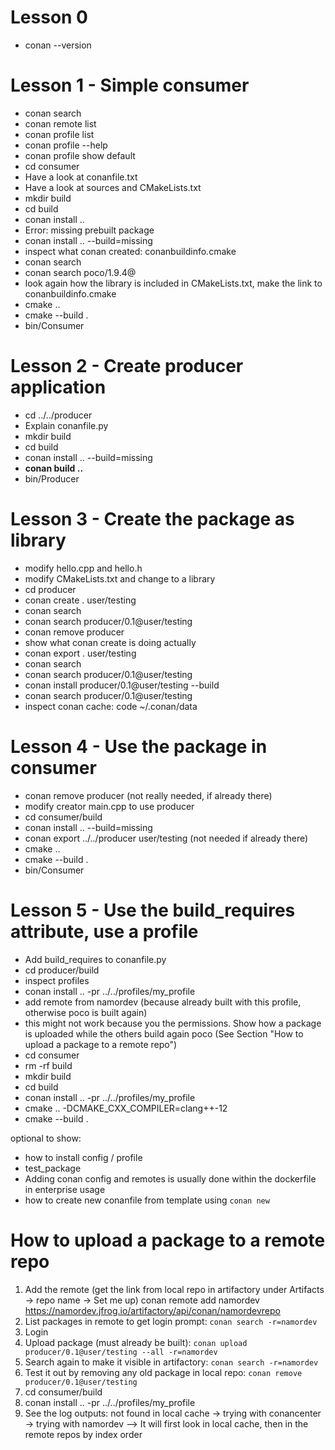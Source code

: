 # Lesson 0
- conan --version
# Lesson 1 - Simple consumer
- conan search
- conan remote list
- conan profile list
- conan profile --help
- conan profile show default
- cd consumer
- Have a look at conanfile.txt
- Have a look at sources and CMakeLists.txt
- mkdir build
- cd build
- conan install ..
- Error: missing prebuilt package
- conan install .. --build=missing
- inspect what conan created: conanbuildinfo.cmake
- conan search
- conan search poco/1.9.4@
- look again how the library is included in CMakeLists.txt, make the link to conanbuildinfo.cmake
- cmake ..
- cmake --build .
- bin/Consumer

# Lesson 2 - Create producer application
- cd ../../producer
- Explain conanfile.py
- mkdir build
- cd build
- conan install .. --build=missing
- **conan build ..**
- bin/Producer

# Lesson 3 - Create the package as library
- modify hello.cpp and hello.h
- modify CMakeLists.txt and change to a library
- cd producer
- conan create . user/testing
- conan search
- conan search producer/0.1@user/testing
- conan remove producer
- show what conan create is doing actually
- conan export . user/testing
- conan search
- conan search producer/0.1@user/testing
- conan install producer/0.1@user/testing --build
- conan search producer/0.1@user/testing
- inspect conan cache: code ~/.conan/data 

# Lesson 4 - Use the package in consumer
- conan remove producer (not really needed, if already there)
- modify creator main.cpp to use producer
- cd consumer/build
- conan install .. --build=missing
- conan export ../../producer user/testing (not needed if already there)
- cmake ..
- cmake --build .
- bin/Consumer

# Lesson 5 - Use the build_requires attribute, use a profile
- Add build_requires to conanfile.py
- cd producer/build
- inspect profiles
- conan install .. -pr ../../profiles/my_profile
- add remote from namordev (because already built with this profile, otherwise poco is built again)
- this might not work because you the permissions. Show how a package is uploaded while the others build again poco (See Section "How to upload a package to a remote repo")
- cd consumer
- rm -rf build
- mkdir build
- cd build
- conan install .. -pr ../../profiles/my_profile
- cmake .. -DCMAKE_CXX_COMPILER=clang++-12
- cmake --build .

optional to show: 
- how to install config / profile
- test_package
- Adding conan config and remotes is usually done within the dockerfile in enterprise usage
- how to create new conanfile from template using `conan new`

# How to upload a package to a remote repo
1. Add the remote (get the link from local repo in artifactory under Artifacts -> repo name -> Set me up)
conan remote add namordev https://namordev.jfrog.io/artifactory/api/conan/namordevrepo
2. List packages in remote to get login prompt: `conan search -r=namordev`
3. Login
4. Upload package (must already be built): `conan upload producer/0.1@user/testing --all -r=namordev` 
5. Search again to make it visible in artifactory: `conan search -r=namordev`
6. Test it out by removing any old package in local repo: `conan remove producer/0.1@user/testing`
7. cd consumer/build
8. conan install .. -pr ../../profiles/my_profile
9. See the log outputs: not found in local cache -> trying with conancenter -> trying with namordev --> It will first look in local cache, then in the remote repos by index order